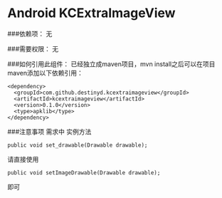 Android KCExtraImageView
============================
###依赖项：
无


###需要权限：
无

###如何引用此组件：
已经独立成maven项目，mvn install之后可以在项目maven添加以下依赖引用：

```
<dependency>
  <groupId>com.github.destinyd.kcextraimageview</groupId>
  <artifactId>kcextraimageview</artifactId>
  <version>0.1.0</version>
  <type>apklib</type>
</dependency>
```

###注意事项
需求中
实例方法
```
public void set_drawable(Drawable drawable);
```
请直接使用
```
public void setImageDrawable(Drawable drawable);
```
即可
